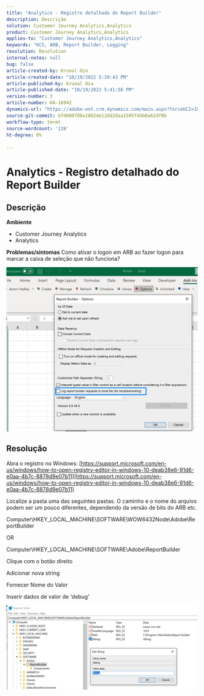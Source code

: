 ```yaml
---
title: "Analytics - Registro detalhado do Report Builder"
description: Descrição
solution: Customer Journey Analytics,Analytics
product: Customer Journey Analytics,Analytics
applies-to: "Customer Journey Analytics,Analytics"
keywords: "KCS, ARB, Report Builder, Logging"
resolution: Resolution
internal-notes: null
bug: false
article-created-by: Krunal Oza
article-created-date: "10/19/2022 5:39:43 PM"
article-published-by: Krunal Oza
article-published-date: "10/19/2022 5:41:56 PM"
version-number: 3
article-number: KA-16942
dynamics-url: "https://adobe-ent.crm.dynamics.com/main.aspx?forceUCI=1&pagetype=entityrecord&etn=knowledgearticle&id=591c0901-d54f-ed11-bba2-00224808679b"
source-git-commit: bfd600788a1862de12dd2daa1505fd4b0a62df0b
workflow-type: tm+mt
source-wordcount: '128'
ht-degree: 8%

---
```


# Analytics - Registro detalhado do Report Builder

## Descrição

<b>Ambiente</b>
- Customer Journey Analytics
- Analytics



<b>Problemas/sintomas</b>
Como ativar o logon em ARB ao fazer logon para marcar a caixa de seleção que não funciona?



![](assets/___5b1c0901-d54f-ed11-bba2-00224808679b___.png)


## Resolução




Abra o registro no Windows: [https://support.microsoft.com/en-us/windows/how-to-open-registry-editor-in-windows-10-deab38e6-91d6-e0aa-4b7c-8878d9e07b11](https://support.microsoft.com/en-us/windows/how-to-open-registry-editor-in-windows-10-deab38e6-91d6-e0aa-4b7c-8878d9e07b11)

Localize a pasta uma das seguintes pastas. O caminho e o nome do arquivo podem ser um pouco diferentes, dependendo da versão de bits do ARB etc.

Computer\HKEY_LOCAL_MACHINE\SOFTWARE\WOW6432Node\Adobe\ReportBuilder

OR

Computer\HKEY_LOCAL_MACHINE\SOFTWARE\Adobe\ReportBuilder

Clique com o botão direito

Adicionar nova string

Fornecer Nome do Valor

Inserir dados de valor de &#39;debug&#39;

![](assets/066ee289-0b9e-eb11-b1ac-000d3a3684a8.png)
